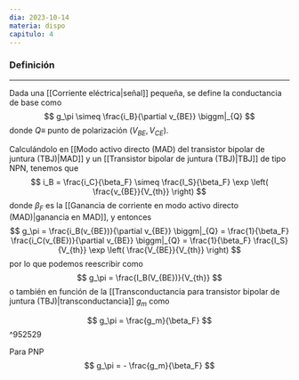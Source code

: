 ```yaml
---
dia: 2023-10-14
materia: dispo
capitulo: 4
---
```

### Definición
---
Dada una [[Corriente eléctrica|señal]] pequeña, se define la conductancia de base como $$ g_\pi \simeq \frac{i_B}{\partial v_{BE}} \biggm|_{Q} $$ donde $Q \equiv$  punto de polarización  $(V_{BE}, V_{CE})$.

Calculándolo en [[Modo activo directo (MAD) del transistor bipolar de juntura (TBJ)|MAD]] y un [[Transistor bipolar de juntura (TBJ)|TBJ]] de tipo NPN, tenemos que $$ i_B = \frac{i_C}{\beta_F} \simeq \frac{I_S}{\beta_F} \exp \left( \frac{v_{BE}}{V_{th}} \right) $$ donde $\beta_F$ es la [[Ganancia de corriente en modo activo directo (MAD)|ganancia en MAD]], y entonces $$ g_\pi = \frac{i_B(v_{BE})}{\partial v_{BE}} \biggm|_{Q} = \frac{1}{\beta_F} \frac{i_C(v_{BE})}{\partial v_{BE}} \biggm|_{Q} = \frac{1}{\beta_F} \frac{I_S}{V_{th}} \exp \left( \frac{V_{BE}}{V_{th}} \right) $$ por lo que podemos reescribir como $$ g_\pi = \frac{I_B(V_{BE})}{V_{th}} $$ o también en función de la [[Transconductancia para transistor bipolar de juntura (TBJ)|transconductancia]] $g_m$ como 

$$ g_\pi = \frac{g_m}{\beta_F} $$ ^952529

Para PNP $$ g_\pi = - \frac{g_m}{\beta_F} $$